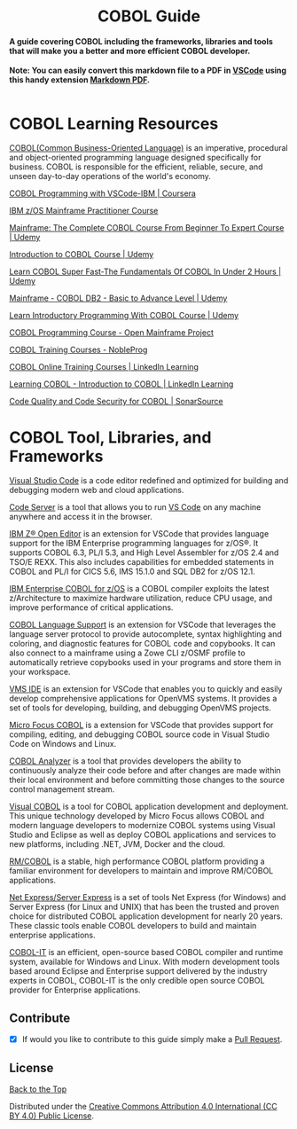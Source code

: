 <h1 align="center">
 <img src="">
  <br />
 COBOL Guide
</h1>

#### A guide covering COBOL including the frameworks, libraries and tools that will make you a better and more efficient COBOL developer.

**Note: You can easily convert this markdown file to a PDF in [VSCode](https://code.visualstudio.com/) using this handy extension [Markdown PDF](https://marketplace.visualstudio.com/items?itemName=yzane.markdown-pdf).**

<p align="center">
 <img src="">
  <br />
</p>

# COBOL Learning Resources

[COBOL(Common Business-Oriented Language)](https://developer.ibm.com/languages/cobol/) is an imperative, procedural and object-oriented programming language designed specifically for business. COBOL is responsible for the efficient, reliable, secure, and unseen day-to-day operations of the world's economy.

[COBOL Programming with VSCode-IBM | Coursera](https://www.coursera.org/learn/cobol-programming-vscode)

[IBM z/OS Mainframe Practitioner Course](https://www.credly.com/org/ibm/badge/ibm-z-os-mainframe-practitioner)

[Mainframe: The Complete COBOL Course From Beginner To Expert Course | Udemy](https://www.udemy.com/course/mainframe-the-complete-cobol-course-from-beginner-to-expert/)

[Introduction to COBOL Course | Udemy](https://www.udemy.com/course/cobol-course/)

[Learn COBOL Super Fast-The Fundamentals Of COBOL In Under 2 Hours | Udemy](https://www.udemy.com/course/learn-cobol-super-fast/)

[Mainframe - COBOL DB2 - Basic to Advance Level | Udemy](https://www.udemy.com/course/mainframe-cobol-db2-basic-to-advance-level/)

[Learn Introductory Programming With COBOL Course | Udemy](https://www.udemy.com/course/learn-introductory-programming-with-cobol/)

[COBOL Programming Course - Open Mainframe Project](https://www.openmainframeproject.org/projects/cobolprogrammingcourse)

[COBOL Training Courses - NobleProg](https://www.nobleprog.com/cobol-training)

[COBOL Online Training Courses | LinkedIn Learning](https://www.linkedin.com/learning/topics/cobol)

[Learning COBOL - Introduction to COBOL | LinkedIn Learning](https://www.linkedin.com/learning/learning-cobol/introduction-to-cobol)

[Code Quality and Code Security for COBOL | SonarSource](https://www.sonarsource.com/cobol/)


# COBOL Tool, Libraries, and Frameworks

[Visual Studio Code](https://code.visualstudio.com/) is a code editor redefined and optimized for building and debugging modern web and cloud applications.

[Code Server](https://coder.com/) is a tool that allows you to run [VS Code](https://code.visualstudio.com/) on any machine anywhere and access it in the browser.

[IBM Z® Open Editor](https://marketplace.visualstudio.com/items?itemName=IBM.zopeneditor) is an extension for VSCode that provides language support for the IBM Enterprise programming languages for z/OS®. It supports COBOL 6.3, PL/I 5.3, and High Level Assembler for z/OS 2.4 and TSO/E REXX. This also includes capabilities for embedded statements in COBOL and PL/I for CICS 5.6, IMS 15.1.0 and SQL DB2 for z/OS 12.1.

[IBM Enterprise COBOL for z/OS](https://www.ibm.com/products/cobol-compiler-zos) is a COBOL compiler exploits the latest z/Architecture to maximize hardware utilization, reduce CPU usage, and improve performance of critical applications.

[COBOL Language Support](https://marketplace.visualstudio.com/items?itemName=broadcomMFD.cobol-language-support)  is an extension for VSCode that leverages the language server protocol to provide autocomplete, syntax highlighting and coloring, and diagnostic features for COBOL code and copybooks. It can also connect to a mainframe using a Zowe CLI z/OSMF profile to automatically retrieve copybooks used in your programs and store them in your workspace.

[VMS IDE](https://marketplace.visualstudio.com/items?itemName=VMSSoftwareInc.vms-ide) is an extension for VSCode that enables you to quickly and easily develop comprehensive applications for OpenVMS systems. It provides a set of tools for developing, building, and debugging OpenVMS projects.

[Micro Focus COBOL](https://marketplace.visualstudio.com/items?itemName=Micro-Focus-AMC.mfcobol) is a extension for VSCode that provides support for compiling, editing, and debugging COBOL source code in Visual Studio Code on Windows and Linux.

[COBOL Analyzer](https://www.microfocus.com/en-us/products/cobol-analyzer/overview#) is a tool that provides developers the ability to continuously analyze their code before and after changes are made within their local environment and before committing those changes to the source control management stream.

[Visual COBOL](https://www.microfocus.com/products/visual-cobol/overview) is a tool for COBOL application development and deployment. This unique technology developed by Micro Focus allows COBOL and modern language developers to modernize COBOL systems using Visual Studio and Eclipse as well as deploy COBOL applications and services to new platforms, including .NET, JVM, Docker and the cloud.

[RM/COBOL](https://www.microfocus.com/products/rm-cobol/overview) is a stable, high performance COBOL platform providing a familiar environment for developers to maintain and improve RM/COBOL applications.

[Net Express/Server Express](https://www.microfocus.com/products/net-express-server-express/overview) is a set of tools Net Express (for Windows) and Server Express (for Linux and UNIX) that has been the trusted and proven choice for distributed COBOL application development for nearly 20 years. These classic tools enable COBOL developers to build and maintain enterprise applications.

[COBOL-IT](https://www.cobol-it.com/) is an efficient, open-source based COBOL compiler and runtime system, available for Windows and Linux. With modern development tools based around Eclipse and Enterprise support delivered by the industry experts in COBOL, COBOL-IT is the only credible open source COBOL provider for Enterprise applications.

## Contribute

- [x] If would you like to contribute to this guide simply make a [Pull Request](https://github.com/mikeroyal/COBOL-Guide/pulls).


## License
[Back to the Top](https://github.com/mikeroyal/COBOL-Guide#table-of-contents)

Distributed under the [Creative Commons Attribution 4.0 International (CC BY 4.0) Public License](https://creativecommons.org/licenses/by/4.0/).

